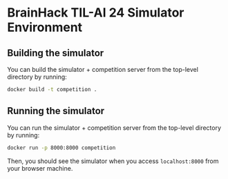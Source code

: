 # BrainHack TIL-AI 24 Simulator Environment

## Building the simulator

You can build the simulator + competition server from the top-level directory by running:

```bash
docker build -t competition .
```

## Running the simulator

You can run the simulator + competition server from the top-level directory by running:

```bash
docker run -p 8000:8000 competition
```

Then, you should see the simulator when you access `localhost:8000` from your browser machine.
